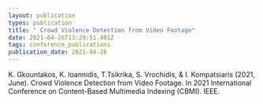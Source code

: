 ```yaml
---
layout: publication
types: publication
title: " Crowd Violence Detection from Video Footage"
date: 2021-04-26T13:29:51.401Z
tags: conference_publications
publication_date: 2021-04-26
---
```

K. Gkountakos, K. Ioannidis, T.Tsikrika, S. Vrochidis, & Ι. Kompatsiaris (2021, June). Crowd Violence Detection from Video Footage. In 2021 International Conference on Content-Based Multimedia Indexing (CBMI). IEEE.